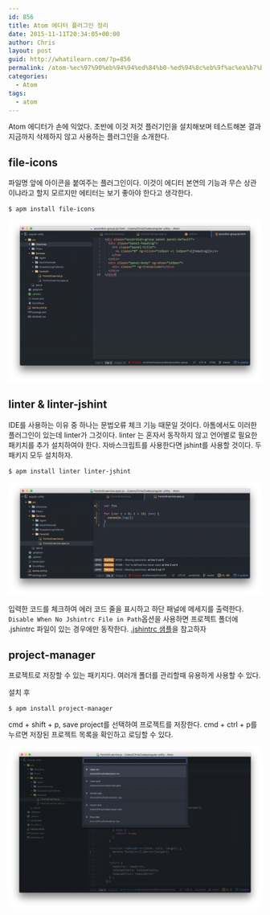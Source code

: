 ```yaml
---
id: 856
title: Atom 에디터 플러그인 정리
date: 2015-11-11T20:34:05+00:00
author: Chris
layout: post
guid: http://whatilearn.com/?p=856
permalink: /atom-%ec%97%90%eb%94%94%ed%84%b0-%ed%94%8c%eb%9f%ac%ea%b7%b8%ec%9d%b8-%ec%a0%95%eb%a6%ac/
categories:
  - Atom
tags:
  - atom
---
```

Atom 에디터가 손에 익었다. 초반에 이것 저것 플러기인을 설치해보며 테스트해본 결과 지금까지 삭제하지 않고 사용하는 플러그인을 소개한다.

<h2>file-icons</h2>

파일명 앞에 아이콘을 붙여주는 플러그인이다. 이것이 에디터 본연의 기능과 무슨 상관이냐라고 할지 모르지만 에티터는 보기 좋아야 한다고 생각한다.

<pre><code>$ apm install file-icons
</code></pre>

![](/assets/imgs/2015/atom3.png)

<h2>linter &amp; linter-jshint</h2>

IDE를 사용하는 이유 중 하나는 문법오류 체크 기능 때문일 것이다. 아톰에서도 이러한 플러그인이 있는데 linter가 그것이다. linter 는 혼자서 동작하지 않고 언어별로 필요한 패키치를 추가 설치하여야 한다. 자바스크립트를 사용한다면 jshint를 사용할 것이다. 두 패키지 모두 설치하자.

<pre><code>$ apm install linter linter-jshint
</code></pre>

![](/assets/imgs/2015/atom4.png)

입력한 코드를 체크하여 에러 코드 줄을 표시하고 하단 패널에 메세지를 출력한다. <code>Disable When No Jshintrc File in Path</code>옵션을 사용하면 프로젝트 폴더에 .jshintrc 파일이 있는 경우에만 동작한다. <a href="https://gist.github.com/jeonghwan-kim/7be4d6bf7622fba126ab">.jshintrc 샘플</a>을 참고하자

<h2>project-manager</h2>

프로젝트로 저장할 수 있는 패키지다. 여러개 폴더를 관리할때 유용하게 사용할 수 있다.

설치 후

<pre><code>$ apm install project-manager
</code></pre>

cmd + shift + p, save project를 선택하여 프로젝트를 저장한다. cmd + ctrl + p를 누르면 저장된 프로젝트 목록을 확인하고 로딩할 수 있다.

![](/assets/imgs/2015/atom5.png)
